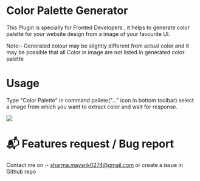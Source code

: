 # Color Palette Generator

This Plugin is specially for Fronted Developers , it helps to generate color palette for your website design from a image of your favourite UI.

Note:- Generated colour may be slightly different from actual color and it may be possible that all Color in image are not listed in generated color palette

# Usage

Type "Color Palette" in command pallete("..." icon in bottom toolbar) select a image from which you want to extract color and wait for response.

![](https://github.com/mayank0274/acode-color-palette-generator-plugin/blob/main/usage-guide.gif)

# 📬 Features request / Bug report

Contact me on :-  sharma.mayank0274@gmail.com or create a issue in Github repo

